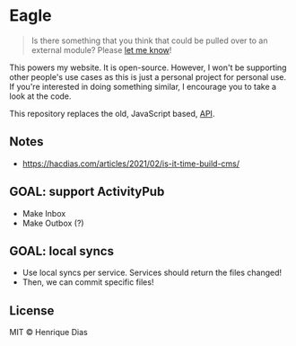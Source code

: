 # Eagle

> Is there something that you think that could be pulled over to an external module?
> Please [let me know](https://github.com/hacdias/eagle-go/issues/new)!

This powers my website. It is open-source. However, I won't be supporting other people's use
cases as this is just a personal project for personal use. If you're interested in doing
something similar, I encourage you to take a look at the code.

This repository replaces the old, JavaScript based, [API](https://github.com/hacdias/eagle-js).

## Notes

- https://hacdias.com/articles/2021/02/is-it-time-build-cms/

## GOAL: support ActivityPub

- Make Inbox
- Make Outbox (?)

## GOAL: local syncs

- Use local syncs per service. Services should return the files changed!
- Then, we can commit specific files!

## License

MIT © Henrique Dias
